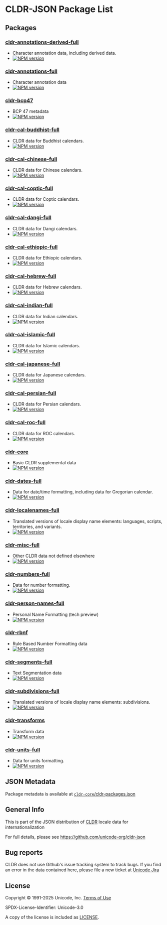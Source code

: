 # CLDR-JSON Package List

## Packages

### [cldr-annotations-derived-full](./cldr-json/cldr-annotations-derived-full/)

- Character annotation data, including derived data.
- [![NPM version](https://img.shields.io/npm/v/cldr-annotations-derived-full.svg?style=flat)](https://www.npmjs.org/package/cldr-annotations-derived-full)

### [cldr-annotations-full](./cldr-json/cldr-annotations-full/)

- Character annotation data
- [![NPM version](https://img.shields.io/npm/v/cldr-annotations-full.svg?style=flat)](https://www.npmjs.org/package/cldr-annotations-full)

### [cldr-bcp47](./cldr-json/cldr-bcp47/)

- BCP 47 metadata
- [![NPM version](https://img.shields.io/npm/v/cldr-bcp47.svg?style=flat)](https://www.npmjs.org/package/cldr-bcp47)

### [cldr-cal-buddhist-full](./cldr-json/cldr-cal-buddhist-full/)

- CLDR data for Buddhist calendars.
- [![NPM version](https://img.shields.io/npm/v/cldr-cal-buddhist-full.svg?style=flat)](https://www.npmjs.org/package/cldr-cal-buddhist-full)

### [cldr-cal-chinese-full](./cldr-json/cldr-cal-chinese-full/)

- CLDR data for Chinese calendars.
- [![NPM version](https://img.shields.io/npm/v/cldr-cal-chinese-full.svg?style=flat)](https://www.npmjs.org/package/cldr-cal-chinese-full)

### [cldr-cal-coptic-full](./cldr-json/cldr-cal-coptic-full/)

- CLDR data for Coptic calendars.
- [![NPM version](https://img.shields.io/npm/v/cldr-cal-coptic-full.svg?style=flat)](https://www.npmjs.org/package/cldr-cal-coptic-full)

### [cldr-cal-dangi-full](./cldr-json/cldr-cal-dangi-full/)

- CLDR data for Dangi calendars.
- [![NPM version](https://img.shields.io/npm/v/cldr-cal-dangi-full.svg?style=flat)](https://www.npmjs.org/package/cldr-cal-dangi-full)

### [cldr-cal-ethiopic-full](./cldr-json/cldr-cal-ethiopic-full/)

- CLDR data for Ethiopic calendars.
- [![NPM version](https://img.shields.io/npm/v/cldr-cal-ethiopic-full.svg?style=flat)](https://www.npmjs.org/package/cldr-cal-ethiopic-full)

### [cldr-cal-hebrew-full](./cldr-json/cldr-cal-hebrew-full/)

- CLDR data for Hebrew calendars.
- [![NPM version](https://img.shields.io/npm/v/cldr-cal-hebrew-full.svg?style=flat)](https://www.npmjs.org/package/cldr-cal-hebrew-full)

### [cldr-cal-indian-full](./cldr-json/cldr-cal-indian-full/)

- CLDR data for Indian calendars.
- [![NPM version](https://img.shields.io/npm/v/cldr-cal-indian-full.svg?style=flat)](https://www.npmjs.org/package/cldr-cal-indian-full)

### [cldr-cal-islamic-full](./cldr-json/cldr-cal-islamic-full/)

- CLDR data for Islamic calendars.
- [![NPM version](https://img.shields.io/npm/v/cldr-cal-islamic-full.svg?style=flat)](https://www.npmjs.org/package/cldr-cal-islamic-full)

### [cldr-cal-japanese-full](./cldr-json/cldr-cal-japanese-full/)

- CLDR data for Japanese calendars.
- [![NPM version](https://img.shields.io/npm/v/cldr-cal-japanese-full.svg?style=flat)](https://www.npmjs.org/package/cldr-cal-japanese-full)

### [cldr-cal-persian-full](./cldr-json/cldr-cal-persian-full/)

- CLDR data for Persian calendars.
- [![NPM version](https://img.shields.io/npm/v/cldr-cal-persian-full.svg?style=flat)](https://www.npmjs.org/package/cldr-cal-persian-full)

### [cldr-cal-roc-full](./cldr-json/cldr-cal-roc-full/)

- CLDR data for ROC calendars.
- [![NPM version](https://img.shields.io/npm/v/cldr-cal-roc-full.svg?style=flat)](https://www.npmjs.org/package/cldr-cal-roc-full)

### [cldr-core](./cldr-json/cldr-core/)

- Basic CLDR supplemental data
- [![NPM version](https://img.shields.io/npm/v/cldr-core.svg?style=flat)](https://www.npmjs.org/package/cldr-core)

### [cldr-dates-full](./cldr-json/cldr-dates-full/)

- Data for date/time formatting, including data for Gregorian calendar.
- [![NPM version](https://img.shields.io/npm/v/cldr-dates-full.svg?style=flat)](https://www.npmjs.org/package/cldr-dates-full)

### [cldr-localenames-full](./cldr-json/cldr-localenames-full/)

- Translated versions of locale display name elements: languages, scripts, territories, and variants.
- [![NPM version](https://img.shields.io/npm/v/cldr-localenames-full.svg?style=flat)](https://www.npmjs.org/package/cldr-localenames-full)

### [cldr-misc-full](./cldr-json/cldr-misc-full/)

- Other CLDR data not defined elsewhere
- [![NPM version](https://img.shields.io/npm/v/cldr-misc-full.svg?style=flat)](https://www.npmjs.org/package/cldr-misc-full)

### [cldr-numbers-full](./cldr-json/cldr-numbers-full/)

- Data for number formatting.
- [![NPM version](https://img.shields.io/npm/v/cldr-numbers-full.svg?style=flat)](https://www.npmjs.org/package/cldr-numbers-full)

### [cldr-person-names-full](./cldr-json/cldr-person-names-full/)

- Personal Name Formatting (tech preview)
- [![NPM version](https://img.shields.io/npm/v/cldr-person-names-full.svg?style=flat)](https://www.npmjs.org/package/cldr-person-names-full)

### [cldr-rbnf](./cldr-json/cldr-rbnf/)

- Rule Based Number Formatting data
- [![NPM version](https://img.shields.io/npm/v/cldr-rbnf.svg?style=flat)](https://www.npmjs.org/package/cldr-rbnf)

### [cldr-segments-full](./cldr-json/cldr-segments-full/)

- Text Segmentation data
- [![NPM version](https://img.shields.io/npm/v/cldr-segments-full.svg?style=flat)](https://www.npmjs.org/package/cldr-segments-full)

### [cldr-subdivisions-full](./cldr-json/cldr-subdivisions-full/)

- Translated versions of locale display name elements: subdivisions.
- [![NPM version](https://img.shields.io/npm/v/cldr-subdivisions-full.svg?style=flat)](https://www.npmjs.org/package/cldr-subdivisions-full)

### [cldr-transforms](./cldr-json/cldr-transforms/)

- Transform data
- [![NPM version](https://img.shields.io/npm/v/cldr-transforms.svg?style=flat)](https://www.npmjs.org/package/cldr-transforms)

### [cldr-units-full](./cldr-json/cldr-units-full/)

- Data for units formatting.
- [![NPM version](https://img.shields.io/npm/v/cldr-units-full.svg?style=flat)](https://www.npmjs.org/package/cldr-units-full)

## JSON Metadata

Package metadata is available at [`cldr-core`/cldr-packages.json](./cldr-json/cldr-core/cldr-packages.json)

## General Info

This is part of the JSON distribution of [CLDR](https://cldr.unicode.org/)
locale data for internationalization

For full details, please see <https://github.com/unicode-org/cldr-json>

## Bug reports

CLDR does not use Github's issue tracking system to track bugs.  If you find an error in
the data contained here, please file a new ticket at [Unicode Jira](https://unicode-org.atlassian.net/projects/CLDR/issues)

## License

Copyright © 1991-2025 Unicode, Inc.
[Terms of Use](http://www.unicode.org/copyright.html)

SPDX-License-Identifier: Unicode-3.0

A copy of the license is included as [LICENSE](./LICENSE).

